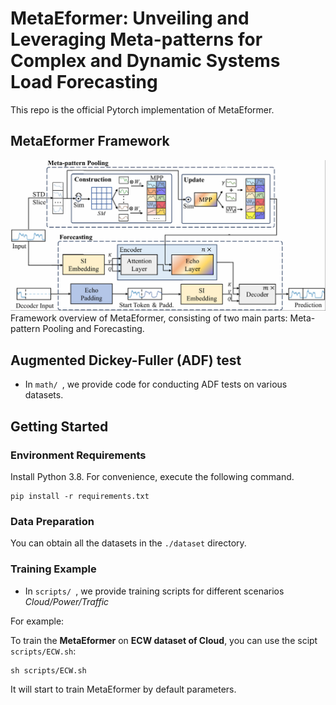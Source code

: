 # MetaEformer: Unveiling and Leveraging Meta-patterns for Complex and Dynamic Systems Load Forecasting

This repo is the official Pytorch implementation of MetaEformer. 


## MetaEformer Framework
![image](pics/model.png)
Framework overview of MetaEformer, consisting of two main parts: Meta-pattern Pooling and Forecasting.

## Augmented Dickey-Fuller (ADF) test
- In `math/ `, we provide code for conducting ADF tests on various datasets.


## Getting Started
### Environment Requirements

Install Python 3.8. For convenience, execute the following command.

```
pip install -r requirements.txt
```

### Data Preparation

You can obtain all the datasets in the `./dataset` directory.


### Training Example
- In `scripts/ `, we provide training scripts for different scenarios *Cloud/Power/Traffic*

For example:

To train the **MetaEformer** on **ECW dataset of Cloud**, you can use the scipt `scripts/ECW.sh`:
```
sh scripts/ECW.sh
```
It will start to train MetaEformer by default parameters.



